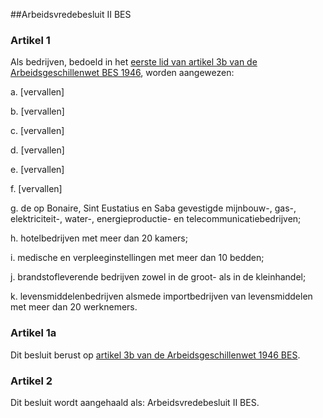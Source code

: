 <meta http-equiv='Content-Type' content='text/html; charset=utf-8' />

##Arbeidsvredebesluit II BES

### Artikel  1  

Als bedrijven, bedoeld in het [eerste lid van artikel 3b van de Arbeidsgeschillenwet BES 1946](../../../../../wet-BES/arbeidsgeschillenwet/1946/bes/BWBR0028178/README.md), worden aangewezen: 

a. [vervallen]  

b. [vervallen]  

c. [vervallen]  

d. [vervallen]  

e. [vervallen]  

f. [vervallen]  

g. de op Bonaire, Sint Eustatius en Saba gevestigde mijnbouw-, gas-, elektriciteit-, water-, energieproductie- en telecommunicatiebedrijven;  

h. hotelbedrijven met meer dan 20 kamers;  

i. medische en verpleeginstellingen met meer dan 10 bedden;  

j. brandstofleverende bedrijven zowel in de groot- als in de kleinhandel;  

k. levensmiddelenbedrijven alsmede importbedrijven van levensmiddelen met meer dan 20 werknemers.    

### Artikel  1a  

Dit besluit berust op [artikel 3b van de Arbeidsgeschillenwet 1946 BES](../../../../../wet-BES/arbeidsgeschillenwet/1946/bes/BWBR0028178/README.md).  

### Artikel  2  

Dit besluit wordt aangehaald als: Arbeidsvredebesluit II BES.  
